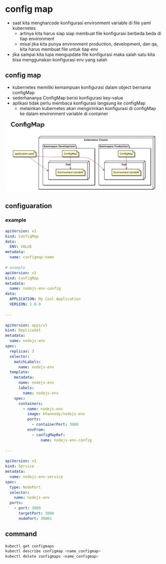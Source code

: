 # config map
- saat kita mengharcode konfigurasi environment variable di file yaml kubernetes
  - artinya kita harus siap siap membuat file konfigurasi berbeda beda di tiap environment
  - misal jika kita punya environment production, development, dan qa, kita harus membuat file untuk tiap env
- jika sampai kita lupa mengupdate file konfigurasi maka salah satu kita bisa menggunakan konfigurasi env yang salah

## config map
- kubernetes memiliki kemampuan konfigurasi dalam object bernama configMap
- sederhananya ConfigMap berisi konfigurasi key-value
- aplikasi tidak perlu membaca konfigurasi langsung ke configMap
  - melainkan kubernetes akan mengirimkan konfigurasi di configMap ke dalam environment variable di container

![alt text](docs/images/image.png)

## configuaration
### example
```yaml
apiVersion: v1
kind: ConfigMap
data:
  ENV: VALUE
metadata:
  name: configmap-name

# example
apiVersion: v1
kind: ConfigMap
metadata:
  name: nodejs-env-config
data:
  APPLICATION: My Cool Application
  VERSION: 1.0.0

---

apiVersion: apps/v1
kind: ReplicaSet
metadata:
  name: nodejs-env
spec:
  replicas: 3
  selector:
    matchLabels:
      name: nodejs-env
  template:
    metadata:
      name: nodejs-env
      labels:
        name: nodejs-env
    spec:
      containers:
        - name: nodejs-env
          image: khannedy/nodejs-env
          ports:
            - containerPort: 3000
          envFrom:
            - configMapRef:
                name: nodejs-env-config

---

apiVersion: v1
kind: Service
metadata:
  name: nodejs-env-service
spec:
  type: NodePort
  selector:
    name: nodejs-env
  ports:
    - port: 3000
      targetPort: 3000
      nodePort: 30001
```

## command
```bash
kubectl get configmaps
kubectl describe configmap <name_configmap>
kubectl delete configmaps <name_configmap>
```